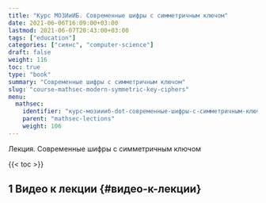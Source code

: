```yaml
---
title: "Курс МОЗИиИБ. Современные шифры с симметричным ключом"
date: 2021-06-06T16:09:00+03:00
lastmod: 2021-06-07T20:43:00+03:00
tags: ["education"]
categories: ["сиянс", "computer-science"]
draft: false
weight: 116
toc: true
type: "book"
summary: "Современные шифры с симметричным ключом"
slug: "course-mathsec-modern-symmetric-key-ciphers"
menu:
  mathsec:
    identifier: "курс-мозиииб-dot-современные-шифры-с-симметричным-ключом"
    parent: "mathsec-lections"
    weight: 106
---
```


Лекция. Современные шифры с симметричным ключом

<!--more-->

{{< toc >}}


## <span class="section-num">1</span> Видео к лекции {#видео-к-лекции}

